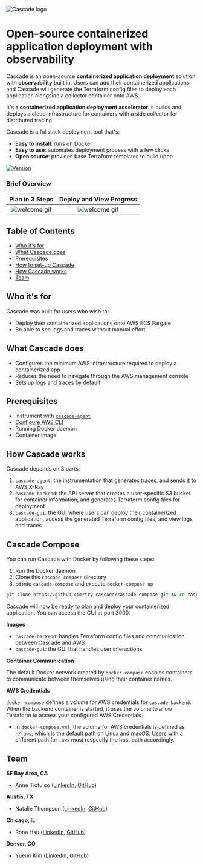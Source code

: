 ![Cascade logo](https://i.ibb.co/MNytnD7/Risorsa-17s.png)

# Open-source containerized application deployment with observability

Cascade is an open-source **containerized application deployment** solution with **observability** built in. 
Users can add their containerized applications and Cascade will generate the Terraform config files to deploy each application alongside a collector container onto AWS.

It's **a containerized application deployment accelerator**: it builds and deploys a cloud infrastructure for containers with a side collector for distributed tracing.

Cascade is a fullstack deployment tool that's:
- **Easy to install**: runs on Docker 
- **Easy to use**: automates deployment process with a few clicks
- **Open source**: provides base Terraform templates to build upon

[![Version](https://img.shields.io/badge/npm-1.0.0-green)](https://www.npmjs.com/package/cascade-agent)

### Brief Overview
Plan in 3 Steps           |  Deploy and View Progress
:------------------------:|:-------------------------:
![welcome gif](https://i.ibb.co/py7tvmr/welcome.gif)|![welcome gif](https://i.ibb.co/6XPC0V6/deploying.gif)



## Table of Contents
- [Who it's for](#who-its-for)
- [What Cascade does](#what-cascade-does)
- [Prerequisites](#prerequisites)
- [How to set-up Cascade](#how-to-set-up-cascade)
- [How Cascade works](#how-horus-works)
- [Team](#team)

## Who it's for
Cascade was built for users who wish to:

- Deploy their containerized applications onto AWS ECS Fargate
- Be able to see logs and traces without manual effort

## What Cascade does

- Configures the minimum AWS infrastructure required to deploy a containerized app
- Reduces the need to navigate through the AWS management console
- Sets up logs and traces by default

## Prerequisites

- Instrument with [`cascade-agent`](https://www.npmjs.com/package/cascade-agent)
- [Configure AWS CLI](https://docs.aws.amazon.com/cli/latest/userguide/cli-chap-configure.html) 
- Running Docker daemon
- Container image


## How Cascade works

Cascade depends on 3 parts:
1. `cascade-agent`: the instrumentation that generates traces, and sends it to AWS X-Ray
2. `cascade-backend`: the API server that creates a user-specific S3 bucket for container information, and generates Terraform config files for deployment
3. `cascade-gui`: the GUI where users can deploy their containerized application, access the generated Terraform config files, and view logs and traces


## Cascade Compose

You can run Cascade with Docker by following these steps:
1. Run the Docker daemon
2. Clone this `cascade-compose` directory
3. `cd` into `cascade-compose` and execute `docker-compose up`

```bash
git clone https://github.com/try-cascade/cascade-compose.git && cd cascade-compose && docker-compose up
```

Cascade will now be ready to plan and deploy your containerized application. You can access the GUI at port 3000.

**Images** 
- `cascade-backend`: handles Terraform config files and communication between Cascade and AWS
- `cascade-gui`: the GUI that handles user interactions

**Container Communication**

The default Docker network created by `docker-compose` enables containers to communicate between themselves using their container names.

**AWS Credentials**

`docker-compose` defines a volume for AWS credentials for `cascade-backend`. When the backend container is started, it uses the volume to allow Terraform to access your configured AWS Credentials.
- In `docker-compose.yml`, the volume for AWS credentials is defined as `~/.aws`, which is the default path on Linux and macOS. Users with a different path for `.aws` must respecify the host path accordingly.

## Team

**SF Bay Area, CA**
- Anne Tiotuico ([LinkedIn](https://www.linkedin.com/in/annetiotuico/), [GitHub](https://github.com/AnneTiotuico))

**Austin, TX**
- Natalie Thompson ([LinkedIn](https://www.linkedin.com/in/natalie-thompson-61a116110), [GitHub](https://github.com/NatalieAThompson))

**Chicago, IL**
- Rona Hsu ([LinkedIn](https://www.linkedin.com/in/rona-h-a48640246/), [GitHub](https://github.com/Macaroni2629))

**Denver, CO**
- Yueun Kim ([LinkedIn](https://www.linkedin.com/in/???/), [GitHub](https://github.com/yueunk))